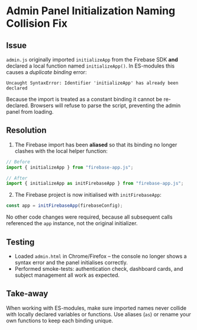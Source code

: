 # Admin Panel Initialization Naming Collision Fix

## Issue
`admin.js` originally imported `initializeApp` from the Firebase SDK **and** declared a local function named `initializeApp()`.  In ES-modules this causes a *duplicate binding* error:

```
Uncaught SyntaxError: Identifier 'initializeApp' has already been declared
```

Because the import is treated as a constant binding it cannot be re-declared.  Browsers will refuse to parse the script, preventing the admin panel from loading.

## Resolution
1.  The Firebase import has been **aliased** so that its binding no longer clashes with the local helper function:

```javascript
// Before
import { initializeApp } from "firebase-app.js";

// After
import { initializeApp as initFirebaseApp } from "firebase-app.js";
```

2.  The Firebase project is now initialised with `initFirebaseApp`:

```javascript
const app = initFirebaseApp(firebaseConfig);
```

No other code changes were required, because all subsequent calls referenced the `app` instance, not the original initializer.

## Testing
- Loaded `admin.html` in Chrome/Firefox – the console no longer shows a syntax error and the panel initialises correctly.
- Performed smoke-tests: authentication check, dashboard cards, and subject management all work as expected.

## Take-away
When working with ES-modules, make sure imported names never collide with locally declared variables or functions.  Use aliases (`as`) or rename your own functions to keep each binding unique.